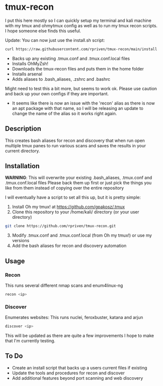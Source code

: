 # tmux-recon

I put this here mostly so I can quickly setup my terminal and kali machine with my tmux and ohmytmux config as well as to run my tmux recon scripts.  I hope someone else finds this useful.

Update: You can now just use the install.sh script:

```bash
curl https://raw.githubusercontent.com/rpriven/tmux-recon/main/install.sh | sh
```

- Backs up any existing .tmux.conf and .tmux.conf.local files
- Installs OhMyZsh!
- Downloads the tmux-recon files and puts them in the home folder
- Installs arsenal
- Adds aliases to .bash_aliases, .zshrc and .bashrc

Might need to test this a bit more, but seems to work ok.  Please use caution and back up your own configs if they are important.
- It seems like there is now an issue with the 'recon' alias as there is now an apt package with that name, so I will be releasing an update to change the name of the alias so it works right again.

## Description

This creates bash aliases for recon and discovery that when run open multiple tmux panes to run various scans and saves the results in your current directory.

## Installation

**WARNING**: This will overwrite your existing .bash_aliases, .tmux.conf and .tmux.conf.local files
Please back them up first or just pick the things you like from them instead of copying over the entire repository

I will eventually have a script to set all this up, but it is pretty simple:

1. Install Oh my tmux! at https://github.com/gpakosz/.tmux
2. Clone this repository to your /home/kali/ directory (or your user directory)

```bash
git clone https://github.com/rpriven/tmux-recon.git
```

3. Modify .tmux.conf and .tmux.conf.local (from Oh my tmux!) or use my versions
4. Add the bash aliases for recon and discovery automation

## Usage

### Recon

This runs several different nmap scans and enum4linux-ng

```bash
recon <ip>
```

### Discover

Enumerates websites:  This runs nuclei, feroxbuster, katana and arjun

```bash
discover <ip>
```

This will be updated as there are quite a few improvements I hope to make that I'm currently testing.

## To Do

- Create an install script that backs up a users current files if existing
- Update the tools and procedures for recon and discover
- Add additional features beyond port scanning and web discovery
